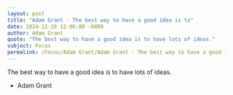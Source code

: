 ```yaml
---
layout: post
title: "Adam Grant - The best way to have a good idea is to"
date: 2024-12-28 12:00:00 -0000
author: Adam Grant
quote: "The best way to have a good idea is to have lots of ideas."
subject: Focus
permalink: /Focus/Adam Grant/Adam Grant - The best way to have a good idea is to
---
```


The best way to have a good idea is to have lots of ideas.

- Adam Grant
